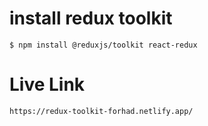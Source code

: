 # install redux toolkit

    $ npm install @reduxjs/toolkit react-redux

# Live Link

    https://redux-toolkit-forhad.netlify.app/
